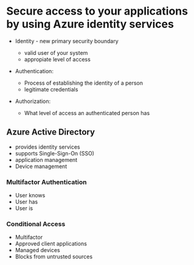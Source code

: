 # Secure access to your applications by using Azure identity services

- Identity - new primary security boundary
    - valid user of your system
    - appropiate level of access

- Authentication: 
    - Process of establishing the identity of a person
    - legitimate credentials

- Authorization:
    - What level of access an authenticated person has

## Azure Active Directory

- provides identity services
- supports Single-Sign-On (SSO)
- application management
- Device management

### Multifactor Authentication 

- User knows
- User has
- User is

### Conditional Access

- Multifactor
- Approved client applications
- Managed devices
- Blocks from untrusted sources